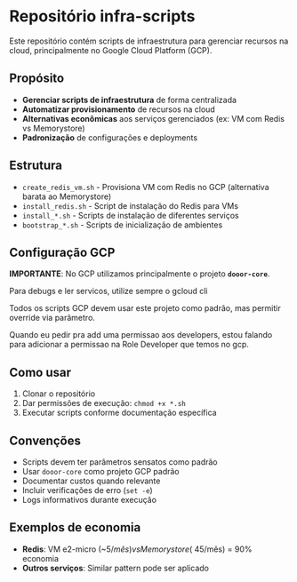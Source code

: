 # Repositório infra-scripts

Este repositório contém scripts de infraestrutura para gerenciar recursos na cloud, principalmente no Google Cloud Platform (GCP).

## Propósito

- **Gerenciar scripts de infraestrutura** de forma centralizada
- **Automatizar provisionamento** de recursos na cloud
- **Alternativas econômicas** aos serviços gerenciados (ex: VM com Redis vs Memorystore)
- **Padronização** de configurações e deployments

## Estrutura

- `create_redis_vm.sh` - Provisiona VM com Redis no GCP (alternativa barata ao Memorystore)
- `install_redis.sh` - Script de instalação do Redis para VMs
- `install_*.sh` - Scripts de instalação de diferentes serviços
- `bootstrap_*.sh` - Scripts de inicialização de ambientes

## Configuração GCP

**IMPORTANTE**: No GCP utilizamos principalmente o projeto **`dooor-core`**.

Para debugs e ler servicos, utilize sempre o gcloud cli

Todos os scripts GCP devem usar este projeto como padrão, mas permitir override via parâmetro.


Quando eu pedir pra add uma permissao aos developers, estou falando para adicionar a permissao na Role Developer que temos no gcp.
## Como usar

1. Clonar o repositório
2. Dar permissões de execução: `chmod +x *.sh`
3. Executar scripts conforme documentação específica


## Convenções

- Scripts devem ter parâmetros sensatos como padrão
- Usar `dooor-core` como projeto GCP padrão
- Documentar custos quando relevante
- Incluir verificações de erro (`set -e`)
- Logs informativos durante execução

## Exemplos de economia

- **Redis**: VM e2-micro (~$5/mês) vs Memorystore (~$45/mês) = 90% economia
- **Outros serviços**: Similar pattern pode ser aplicado